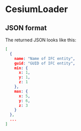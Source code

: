 # CesiumLoader

## JSON format

The returned JSON looks like this:

```json
[
  {
    name: "Name of IFC entity",
    guid: "GUID of IFC entity",
    min: {
      x: 1,
      y: 1,
      z: 1
    },
    max: {
      x: 5,
      y: 6,
      z: 3
    }
  },
  ...
]
```
